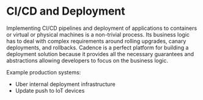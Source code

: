 # CI/CD and Deployment

Implementing CI/CD pipelines and deployment of applications to containers or virtual or physical machines is a non-trivial process.
Its business logic has to deal with complex requirements around rolling upgrades, canary deployments, and rollbacks.
Cadence is a perfect platform for building a deployment solution because it provides all the necessary guarantees and abstractions
allowing developers to focus on the business logic.

Example production systems:

* Uber internal deployment infrastructure
* Update push to IoT devices
